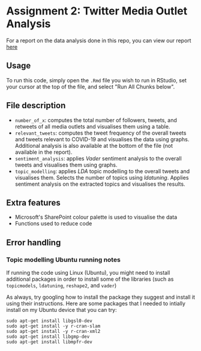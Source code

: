 # Assignment 2: Twitter Media Outlet Analysis

For a report on the data analysis done in this repo, you can view our report [here](https://www.overleaf.com/read/vsyrhcwznshb)

## Usage
To run this code, simply open the `.Rmd` file you wish to run in RStudio, set your cursor at the top of the file, and select "Run All Chunks below".

## File description
* `number_of_x`: computes the total number of followers, tweets, and retweets of all media outlets and visualises them using a table.
* `relevant_tweets`: computes the tweet frequency of the overall tweets and tweets relevant to COVID-19 and visualises the data using graphs. Additional analysis is also available at the bottom of the file (not available in the report).
* `sentiment_analysis`: applies *Vader* sentiment analysis to the overall tweets and visualises them using graphs.
* `topic_modelling`: applies *LDA* topic modelling to the overall tweets and visualises them. Selects the number of topics using *ldatuning*. Applies sentiment analysis on the extracted topics and visualises the results.

## Extra features
* Microsoft's SharePoint colour palette is used to visualise the data
* Functions used to reduce code

## Error handling
### Topic modelling Ubuntu running notes
If running the code using Linux (Ubuntu), you might need to install additional packages in order to install some of the libraries (such as `topicmodels`, `ldatuning`, `reshape2`, and `vader`)

As always, try googling how to install the package they suggest and install it using their instructions. Here are some packages that I needed to intially install on my Ubuntu device that you can try:

```
sudo apt-get install libgsl0-dev
sudo apt-get install -y r-cran-slam 
sudo apt-get install -y r-cran-xml2 
sudo apt-get install libgmp-dev
sudo apt-get install libmpfr-dev
```

